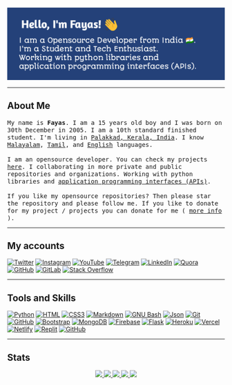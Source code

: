 ![Bannner](/banner.png)

---

## About Me

<samp>
My name is <b>Fayas</b>. I am a 15 years old boy and I was born on 30th December in 2005. I am a 10th standard finished student. I'm living in <a href="https://en.m.wikipedia.org/wiki/Palakkad_district">Palakkad, Kerala, India</a>. I know <a href="https://en.m.wikipedia.org/wiki/Malayalam">Malayalam</a>, <a href="https://en.m.wikipedia.org/wiki/Tamil">Tamil</a>, and <a href="https://en.m.wikipedia.org/wiki/English">English</a> languages.
<br/>
<br/>
I am an opensource developer. You can check my projects <a href="https://projects.fayas.me">here</a>. I collaborating in more private and public repositories and organizations. Working with python libraries and <a href="https://en.m.wikipedia.org/wiki/API">application programming interfaces (APIs)</a>.
<br/>
<br/>
If you like my opensource repositories? Then please star the repository and please follow me. If you like to donate for my project / projects you can donate for me ( <a href="https://donate.fayas.me">more info</a> ).
</samp>

---

## My accounts

[![Twitter](https://img.shields.io/twitter/follow/FayasNoushad?label=Twitter&logo=twitter&style=for-the-badge&color=blue)](https://twitter.com/FayasNoushad)
[![Instagram](https://img.shields.io/badge/Instagram-grey?style=for-the-badge&logo=instagram)](https://instagram.com/TheFayas)
[![YouTube](https://img.shields.io/youtube/channel/subscribers/UCqC-Yzy8J9FuTH_lDRhBMCA?style=for-the-badge&logo=youtube&label=Youtube&color=blue)](https://youtube.com/channel/UCqC-Yzy8J9FuTH_lDRhBMCA)
[![Telegram](https://img.shields.io/badge/Telegram-grey?style=for-the-badge&logo=telegram)](https://telegram.me/FayasNoushad)
[![LinkedIn](https://img.shields.io/badge/LinkedIn-grey?style=for-the-badge&logo=linkedin)](https://www.linkedin.com/in/fayasnoushad)
[![Quora](https://img.shields.io/badge/Quora-grey?style=for-the-badge&logo=quora)](https://www.quora.com/profile/Fayas-Noushad-1)
[![GitHub](https://img.shields.io/github/followers/FayasNoushad?label=GitHub&logo=github&style=for-the-badge&color=blue)](https://github.com/FayasNoushad)
[![GitLab](https://img.shields.io/badge/GitLab-grey?style=for-the-badge&logo=gitlab)](https://gitlab.com/FayasNoushad)
[![Stack Overflow](https://img.shields.io/badge/Stack_Overflow-grey?style=for-the-badge&logo=stackoverflow)](https://stackoverflow.com/users/16129096/fayas-noushad)

---

## Tools and Skills

[![Python](https://img.shields.io/badge/Python-3776AB?&style=for-the-badge&logoColor=white&logo=python)](https://www.python.org)
[![HTML](https://img.shields.io/badge/HTML-E34F26?&style=for-the-badge&logoColor=white&logo=html5)](https://html.spec.whatwg.org)
[![CSS3](https://img.shields.io/badge/CSS3-1572B6?style=for-the-badge&logo=css3&logoColor=white)](https://www.w3.org/TR/CSS/#css)
[![Markdown](https://img.shields.io/badge/Markdown-000000?&style=for-the-badge&logo=markdown)](https://daringfireball.net/projects/markdown/)
[![GNU Bash](https://img.shields.io/badge/GNU_Bash-4EAA25?&style=for-the-badge&logoColor=white&logo=gnubash)](https://www.gnu.org/software/bash/)
[![Json](https://img.shields.io/badge/Json-000000?&style=for-the-badge&logoColor=white&logo=json)](https://json.org)
[![Git](https://img.shields.io/badge/Git-F05032?&style=for-the-badge&logoColor=white&logo=git)](https://git-scm.com)
[![GitHub](https://img.shields.io/badge/GitHub-181717?&style=for-the-badge&logo=github)](https://github.com)
[![Bootstrap](https://img.shields.io/badge/Bootstrap-7952B3?style=for-the-badge&logo=bootstrap&logoColor=white)](https://getbootstrap.com/)
[![MongoDB](https://img.shields.io/badge/MongoDB-47A248?&style=for-the-badge&logoColor=white&logo=mongodb)](https://mongodb.com)
[![Firebase](https://img.shields.io/badge/Firebase-FFCA28?&style=for-the-badge&logoColor=white&logo=firebase)](https://firebase.google.com)
[![Flask](https://img.shields.io/badge/Flask-000000?&style=for-the-badge&logo=flask)](https://flask.palletsprojects.com)
[![Heroku](https://img.shields.io/badge/Heroku-430098?&style=for-the-badge&logoColor=white&logo=heroku)](https://heroku.com)
[![Vercel](https://img.shields.io/badge/Vercel-000000?&style=for-the-badge&logoColor=white&logo=vercel)](https://vercel.com)
[![Netlify](https://img.shields.io/badge/Netlify-00C7B7?&style=for-the-badge&logoColor=white&logo=netlify)](https://netlify.com)
[![Replit](https://img.shields.io/badge/Replit-667881?&style=for-the-badge&logoColor=white&logo=replit)](https://replit.com)
[![GitHub](https://img.shields.io/badge/GitHub_Actions-2088FF?&style=for-the-badge&logo=githubactions&logoColor=black)](https://github.com/features/actions)

---

## Stats

<p align="center">
    <a href="https://github.com/FayasNoushad">
        <img width="49%" src="https://github-readme-stats.vercel.app/api?username=FayasNoushad&count_private=true&include_all_commits=true&show_icons=true&theme=tokyonight&custom_title=GitHub+Stats"/>
        <img width="49%" src="https://github-readme-streak-stats.herokuapp.com?user=FayasNoushad&theme=tokyonight&date_format=j%20M%5B%20Y%5D&stroke=FFFFFF"/>
        <img width="54%" src="https://github-profile-trophy.vercel.app/?username=FayasNoushad&row=2&column=3&theme=tokyonight"/>
        <img width="44%" src="https://github-readme-stats.vercel.app/api/top-langs/?username=FayasNoushad&theme=tokyonight"/>
        <img width="100%" src="https://activity-graph.herokuapp.com/graph?username=FayasNoushad&theme=react-dark&custom_title=Contribution+Graph"/>
    </a>
</p>
